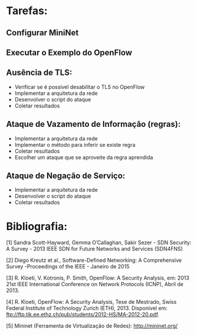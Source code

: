 # Tarefas:

## Configurar MiniNet

## Executar o Exemplo do OpenFlow

## Ausência de TLS:
* Verificar se é possível desabilitar o TLS no OpenFlow
* Implementar a arquitetura da rede
* Desenvolver o script do ataque
* Coletar resultados

## Ataque de Vazamento de Informação (regras):
* Implementar a arquitetura da rede
* Implementar o método para inferir se existe regra
* Coletar resultados
* Escolher um ataque que se aproveite da regra aprendida

## Ataque de Negação de Serviço:
* Implementar a arquitetura da rede
* Desenvolver o script do ataque
* Coletar resultados

# Bibliografia:

[1] Sandra Scott-Hayward, Gemma O’Callaghan, Sakir Sezer - SDN Security: A
Survey - 2013 IEEE SDN for Future Networks and Services (SDN4FNS)

[2] Diego Kreutz et al., Software-Defined Networking: A Comprehensive Survey -Proceedings of the IEEE - Janeiro de 2015

[3] R. Kloeti, V. Kotronis, P. Smith, OpenFlow: A Security Analysis, em: 2013 21st IEEE International Conference on Network Protocols (ICNP), Abril de 2013.

[4] R. Kloeti, OpenFlow: A Security Analysis, Tese de Mestrado, Swiss Federal Institute of Technology Zurich (ETH), 2013. Disponível em: ftp://ftp.tik.ee.ethz.ch/pub/students/2012-HS/MA-2012-20.pdf.

[5] Mininet (Ferramenta de Virtualização de Redes): http://mininet.org/
